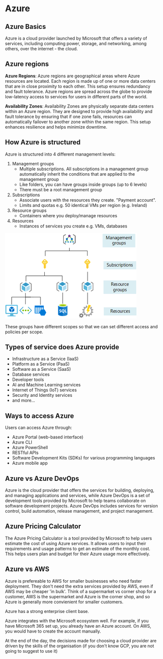 # Azure

## Azure Basics
Azure is a cloud provider launched by Microsoft that offers a variety of services, including computing power, storage, and networking, among others, over the internet - the cloud. 
## Azure regions
**Azure Regions**: Azure regions are geographical areas where Azure resources are located. Each region is made up of one or more data centers that are in close proximity to each other. This setup ensures redundancy and fault tolerance. Azure regions are spread across the globe to provide low-latency access to services for users in different parts of the world.

**Availability Zones**: Availability Zones are physically separate data centers within an Azure region. They are designed to provide high availability and fault tolerance by ensuring that if one zone fails, resources can automatically failover to another zone within the same region. This setup enhances resilience and helps minimize downtime.
## How Azure is structured
Azure is structured into 4 different management levels:

1. Management groups
   - Multiple subscriptions. All subscriptions in a management group automatically inherit the conditions that are applied to the management group
   - Like folders, you can have groups inside groups (up to 6 levels)
   - There must be a root management group
2. Subscriptions
   - Associate users with the resources they create. "Payment account".
   - Limits and quotas e.g. 50 identical VMs per region (e.g. Ireland)
3. Resource groups
   - Containers where you deploy/manage resources
4. Resources
   - Instances of services you create e.g. VMs, databases

![image](images/azure_structured.png)

These groups have different scopes so that we can set different access and policies per scope.
## Types of service does Azure provide

- Infrastructure as a Service (IaaS)
- Platform as a Service (PaaS)
- Software as a Service (SaaS)
- Database services
- Developer tools
- AI and Machine Learning services
- Internet of Things (IoT) services
- Security and Identity services
- and more...
## Ways to access Azure
Users can access Azure through:

- Azure Portal (web-based interface)
- Azure CLI
- Azure PowerShell
- RESTful APIs
- Software Development Kits (SDKs) for various programming languages
- Azure mobile app
## Azure vs Azure DevOps
Azure is the cloud provider that offers the services for building, deploying, and managing applications and services, while Azure DevOps is a set of development tools provided by Microsoft to help teams collaborate on software development projects. Azure DevOps includes services for version control, build automation, release management, and project management.
## Azure Pricing Calculator
The Azure Pricing Calculator is a tool provided by Microsoft to help users estimate the cost of using Azure services. It allows users to input their requirements and usage patterns to get an estimate of the monthly cost. This helps users plan and budget for their Azure usage more effectively.

## Azure vs AWS
Azure is prefereable to AWS for smaller businesses who need faster deployment. They don't need the extra services provided by AWS, even if AWS may be cheaper 'in bulk'. Think of a supermarket vs corner shop for a customer, AWS is the supermarket and Azure is the corner shop, and so Azure is generally more convienient for smaller customers. 

Azure has a strong enterprise client base.

Azure integrates with the Microsoft ecosystem well. For example, if you have Microsoft 365 set up, you already have an Azure account. On AWS, you would have to create the account manually. 

At the end of the day, the decisions made for choosing a cloud provider are driven by the skills of the organisation (if you don't know GCP, you are not going to suggest to use it)